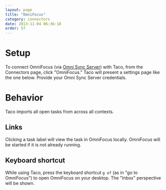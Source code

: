 ```yaml
---
layout: page
title: "OmniFocus"
category: connectors
date: 2013-11-04 06:36:18
order: 57
---
```


# Setup

To connect OmniFocus (via [Omni Sync Server](http://www.omnigroup.com/support/omnifocus-omni-sync-server))
with Taco, from the Connectors page, click "OmniFocus." Taco will
present a settings page like the one below. Provide your Omni Sync
Server credentials.

# Behavior

Taco imports all open tasks from across all contexts.

## Links

Clicking a task label will view the task in OmniFocus locally.
OmniFocus will be started if it is not already running.

## Keyboard shortcut

While using Taco, press the keyboard shortcut `g of` (as in "go to
OmniFocus") to open OmniFocus on your desktop. The "Inbox" perspective
will be shown.
